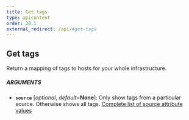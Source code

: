 ```yaml
---
title: Get tags
type: apicontent
order: 20.1
external_redirect: /api/#get-tags
---
```


## Get tags

Return a mapping of tags to hosts for your whole infrastructure.

##### ARGUMENTS

*   **`source`** [*optional*, *default*=**None**]:
    Only show tags from a particular source. Otherwise shows all tags.
    [Complete list of source attribute values](/integrations/faq/list-of-api-source-attribute-value)
